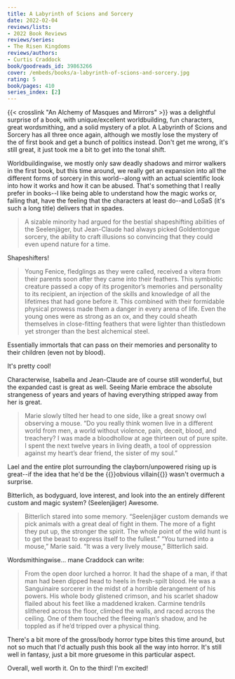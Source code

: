 ```yaml
---
title: A Labyrinth of Scions and Sorcery
date: 2022-02-04
reviews/lists:
- 2022 Book Reviews
reviews/series:
- The Risen Kingdoms
reviews/authors:
- Curtis Craddock
book/goodreads_id: 39863266
cover: /embeds/books/a-labyrinth-of-scions-and-sorcery.jpg
rating: 5
book/pages: 410
series_index: [2]
---
```

{{< crosslink "An Alchemy of Masques and Mirrors" >}} was a delightful surprise of a book, with unique/excellent worldbuilding, fun characters, great wordsmithing, and a solid mystery of a plot. A Labyrinth of Scions and Sorcery has all three once again, although we mostly lose the mystery of the of first book and get a bunch of politics instead. Don't get me wrong, it's still great, it just took me a bit to get into the tonal shift. 

Worldbuildingwise, we mostly only saw deadly shadows and mirror walkers in the first book, but this time around, we really get an expansion into all the different forms of sorcery in this world--along with an actual scientific look into how it works and how it can be abused. That's something that I really prefer in books--I like being able to understand how the magic works or, failing that, have the feeling that the characters at least do--and LoSaS (it's such a long title) delivers that in spades. 

> A sizable minority had argued for the bestial shapeshifting abilities of the Seelenjäger, but Jean-Claude had always picked Goldentongue sorcery, the ability to craft illusions so convincing that they could even upend nature for a time.

Shapeshifters!

> Young Fenice, fledglings as they were called, received a vitera from their parents soon after they came into their feathers. This symbiotic creature passed a copy of its progenitor’s memories and personality to its recipient, an injection of the skills and knowledge of all the lifetimes that had gone before it. This combined with their formidable physical prowess made them a danger in every arena of life. Even the young ones were as strong as an ox, and they could sheath themselves in close-fitting feathers that were lighter than thistledown yet stronger than the best alchemical steel.

Essentially immortals that can pass on their memories and personality to their children (even not by blood). 

It's pretty cool! 

Characterwise, Isabella and Jean-Claude are of course still wonderful, but the expanded cast is great as well. Seeing Marie embrace the absolute strangeness of years and years of having everything stripped away from her is great.


> Marie slowly tilted her head to one side, like a great snowy owl observing a mouse. “Do you really think women live in a different world from men, a world without violence, pain, deceit, blood, and treachery? I was made a bloodhollow at age thirteen out of pure spite. I spent the next twelve years in living death, a tool of oppression against my heart’s dear friend, the sister of my soul.”

Lael and the entire plot surrounding the clayborn/unpowered rising up is great--if the idea that he'd be the {{<spoiler>}}obvious villain{{</spoiler>}} wasn't overmuch a surprise. 

Bitterlich, as bodyguard, love interest, and look into the an entirely different custom and magic system? (Seelenjäger) Awesome. 

> Bitterlich stared into some memory. “Seelenjäger custom demands we pick animals with a great deal of fight in them. The more of a fight they put up, the stronger the spirit. The whole point of the wild hunt is to get the beast to express itself to the fullest.” “You turned into a mouse,” Marie said. “It was a very lively mouse,” Bitterlich said.

Wordsmithingwise... mane Craddock can write:

> From the open door lurched a horror. It had the shape of a man, if that man had been dipped head to heels in fresh-spilt blood. He was a Sanguinaire sorcerer in the midst of a horrible derangement of his powers. His whole body glistened crimson, and his scarlet shadow flailed about his feet like a maddened kraken. Carmine tendrils slithered across the floor, climbed the walls, and raced across the ceiling. One of them touched the fleeing man’s shadow, and he toppled as if he’d tripped over a physical thing.

There's a bit more of the gross/body horror type bites this time around, but not so much that I'd actually push this book all the way into horror. It's still well in fantasy, just a bit more gruesome in this particular aspect. 

Overall, well worth it. On to the third! I'm excited!